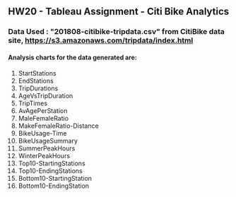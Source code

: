## HW20 - Tableau Assignment - Citi Bike Analytics ##

### Data Used : "201808-citibike-tripdata.csv" from CitiBike data site, https://s3.amazonaws.com/tripdata/index.html ###

#### Analysis charts for the data generated are: #### 
 1. StartStations <br>
 2. EndStations <br>
 3. TripDurations <br>
 4. AgeVsTripDuration <br>
 5. TripTimes <br>
 6. AvAgePerStation <br>
 7. MaleFemaleRatio <br>
 8. MakeFemaleRatio-Distance <br>
 9. BikeUsage-Time <br>
10. BikeUsageSummary<br>
11. SummerPeakHours <br>
12. WinterPeakHours <br>
13. Top10-StartingStations <br>
14. Top10-EndingStations <br>
15. Bottom10-StartingStation <br>
16. Bottom10-EndingStation <br>


